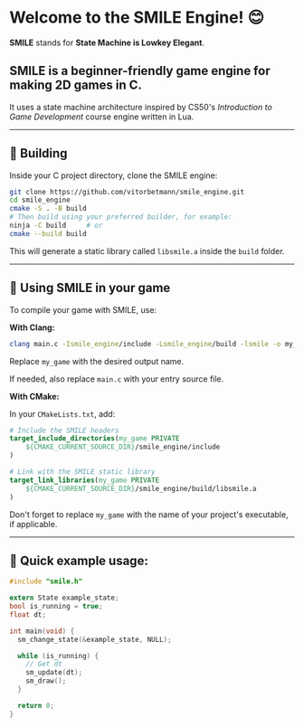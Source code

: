 # Welcome to the SMILE Engine! 😊

**SMILE** stands for **State Machine is Lowkey Elegant**.

## SMILE is a beginner-friendly game engine for making 2D games in C.

It uses a state machine architecture inspired by CS50's _Introduction to Game Development_ course engine written in Lua.

---

## 🔧 Building

Inside your C project directory, clone the SMILE engine:

```zsh
git clone https://github.com/vitorbetmann/smile_engine.git
cd smile_engine
cmake -S . -B build
# Then build using your preferred builder, for example:
ninja -C build     # or
cmake --build build
```

This will generate a static library called `libsmile.a` inside the `build` folder.

---

## 🚀 Using SMILE in your game

To compile your game with SMILE, use:

**With Clang:**

```zsh
clang main.c -Ismile_engine/include -Lsmile_engine/build -lsmile -o my_game
```

Replace `my_game` with the desired output name.

If needed, also replace `main.c` with your entry source file.

**With CMake:**

In your `CMakeLists.txt`, add:

```cmake
# Include the SMILE headers
target_include_directories(my_game PRIVATE
    ${CMAKE_CURRENT_SOURCE_DIR}/smile_engine/include
)

# Link with the SMILE static library
target_link_libraries(my_game PRIVATE
    ${CMAKE_CURRENT_SOURCE_DIR}/smile_engine/build/libsmile.a
)
```

Don't forget to replace `my_game` with the name of your project's executable, if applicable.

---

## 🧪 Quick example usage:

```C
#include "smile.h"

extern State example_state;
bool is_running = true;
float dt;

int main(void) {
  sm_change_state(&example_state, NULL);

  while (is_running) {
    // Get dt
    sm_update(dt);
    sm_draw();
  }

  return 0;
}
```
